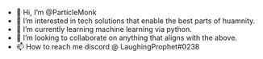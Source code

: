 - 👋 Hi, I’m @ParticleMonk
- 👀 I’m interested in tech solutions that enable the best parts of huamnity. 
- 🌱 I’m currently learning machine learning via python.
- 💞️ I’m looking to collaborate on anything that aligns with the above.
- 📫 How to reach me discord @ LaughingProphet#0238

<!---
ParticleMonk/ParticleMonk is a ✨ special ✨ repository because its `README.md` (this file) appears on your GitHub profile.
You can click the Preview link to take a look at your changes.
--->

